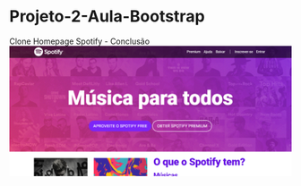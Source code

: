 # Projeto-2-Aula-Bootstrap
Clone Homepage Spotify - Conclusão
![Design preview for Homepage Spotify Copy](/design/desktop-preview.png)
